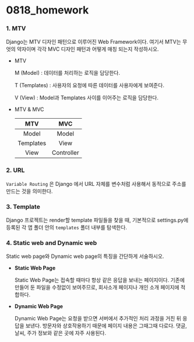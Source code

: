 # 0818_homework

### 1. MTV

Django는 MTV 디자인 패턴으로 이루어진 Web Framework이다. 여기서 MTV는 무엇의 약자이며 각각 MVC 디자인 패턴과 어떻게 매칭 되는지 작성하시오.

- MTV

  M (Model) : 데이터를 처리하는 로직을 담당한다.

  T (Templates) : 사용자의 요청에 따른 데이터를 사용자에게 보여준다.

  V (View) : Model과 Templates 사이를 이어주는 로직을 담당한다.



- MTV & MVC

  |    MTV    |    MVC     |
  | :-------: | :--------: |
  |   Model   |   Model    |
  | Templates |    View    |
  |   View    | Controller |





### 2. URL

`Variable Routing` 은 Django 에서 URL 자체를 변수처럼 사용해서 동적으로 주소를 만드는 것을 의미한다. 



### 3. Template

Django 프로젝트는 render할 template 파일들을 찾을 때, 기본적으로 settings.py에 등록된 각 앱 폴더 안의 `templates` 폴더 내부를 탐색한다. 



### 4. Static web and Dynamic web

Static web page와 Dynamic web page의 특징을 간단하게 서술하시오.

- **Static Web Page**

  Static Web Page는 접속할 때마다 항상 같은 응답을 보내는 페이지이다. 기존에 만들어 둔 파일을 수정없이 보여주므로, 회사소개 페이지나 개인 소개 페이지에 적합하다.

- **Dynamic Web Page**

  Dynamic Web Page는 요청을 받으면 서버에서 추가적인 처리 과정을 거친 뒤 응답을 보낸다. 방문자와 상호작용하기 때문에 페이지 내용은 그때그때 다로다. 댓글, 날씨, 주가 정보와 같은 곳에 자주 사용된다. 



